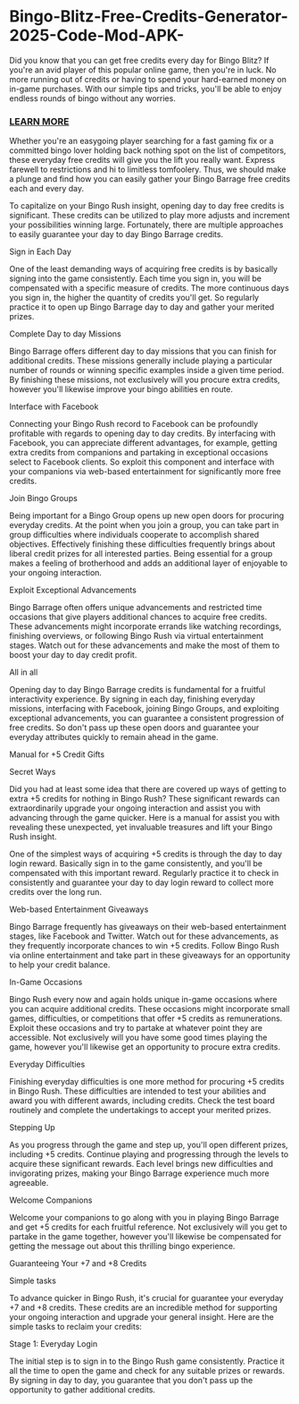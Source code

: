 # Bingo-Blitz-Free-Credits-Generator-2025-Code-Mod-APK-
Did you know that you can get free credits every day for Bingo Blitz? If you're an avid player of this popular online game, then you're in luck. No more running out of credits or having to spend your hard-earned money on in-game purchases. With our simple tips and tricks, you'll be able to enjoy endless rounds of bingo without any worries.

<h3><a href="https://sites.google.com/view/unlocking-excitement-with-bing/">LEARN MORE</a></h3>

Whether you're an easygoing player searching for a fast gaming fix or a committed bingo lover holding back nothing spot on the list of competitors, these everyday free credits will give you the lift you really want. Express farewell to restrictions and hi to limitless tomfoolery. Thus, we should make a plunge and find how you can easily gather your Bingo Barrage free credits each and every day.

To capitalize on your Bingo Rush insight, opening day to day free credits is significant. These credits can be utilized to play more adjusts and increment your possibilities winning large. Fortunately, there are multiple approaches to easily guarantee your day to day Bingo Barrage credits.

Sign in Each Day

One of the least demanding ways of acquiring free credits is by basically signing into the game consistently. Each time you sign in, you will be compensated with a specific measure of credits. The more continuous days you sign in, the higher the quantity of credits you'll get. So regularly practice it to open up Bingo Barrage day to day and gather your merited prizes.

Complete Day to day Missions

Bingo Barrage offers different day to day missions that you can finish for additional credits. These missions generally include playing a particular number of rounds or winning specific examples inside a given time period. By finishing these missions, not exclusively will you procure extra credits, however you'll likewise improve your bingo abilities en route.

Interface with Facebook

Connecting your Bingo Rush record to Facebook can be profoundly profitable with regards to opening day to day credits. By interfacing with Facebook, you can appreciate different advantages, for example, getting extra credits from companions and partaking in exceptional occasions select to Facebook clients. So exploit this component and interface with your companions via web-based entertainment for significantly more free credits.

Join Bingo Groups

Being important for a Bingo Group opens up new open doors for procuring everyday credits. At the point when you join a group, you can take part in group difficulties where individuals cooperate to accomplish shared objectives. Effectively finishing these difficulties frequently brings about liberal credit prizes for all interested parties. Being essential for a group makes a feeling of brotherhood and adds an additional layer of enjoyable to your ongoing interaction.

Exploit Exceptional Advancements

Bingo Barrage often offers unique advancements and restricted time occasions that give players additional chances to acquire free credits. These advancements might incorporate errands like watching recordings, finishing overviews, or following Bingo Rush via virtual entertainment stages. Watch out for these advancements and make the most of them to boost your day to day credit profit.

All in all

Opening day to day Bingo Barrage credits is fundamental for a fruitful interactivity experience. By signing in each day, finishing everyday missions, interfacing with Facebook, joining Bingo Groups, and exploiting exceptional advancements, you can guarantee a consistent progression of free credits. So don't pass up these open doors and guarantee your everyday attributes quickly to remain ahead in the game.

Manual for +5 Credit Gifts

Secret Ways

Did you had at least some idea that there are covered up ways of getting to extra +5 credits for nothing in Bingo Rush? These significant rewards can extraordinarily upgrade your ongoing interaction and assist you with advancing through the game quicker. Here is a manual for assist you with revealing these unexpected, yet invaluable treasures and lift your Bingo Rush insight.

One of the simplest ways of acquiring +5 credits is through the day to day login reward. Basically sign in to the game consistently, and you'll be compensated with this important reward. Regularly practice it to check in consistently and guarantee your day to day login reward to collect more credits over the long run.

Web-based Entertainment Giveaways

Bingo Barrage frequently has giveaways on their web-based entertainment stages, like Facebook and Twitter. Watch out for these advancements, as they frequently incorporate chances to win +5 credits. Follow Bingo Rush via online entertainment and take part in these giveaways for an opportunity to help your credit balance.

In-Game Occasions

Bingo Rush every now and again holds unique in-game occasions where you can acquire additional credits. These occasions might incorporate small games, difficulties, or competitions that offer +5 credits as remunerations. Exploit these occasions and try to partake at whatever point they are accessible. Not exclusively will you have some good times playing the game, however you'll likewise get an opportunity to procure extra credits.

Everyday Difficulties

Finishing everyday difficulties is one more method for procuring +5 credits in Bingo Rush. These difficulties are intended to test your abilities and award you with different awards, including credits. Check the test board routinely and complete the undertakings to accept your merited prizes.

Stepping Up

As you progress through the game and step up, you'll open different prizes, including +5 credits. Continue playing and progressing through the levels to acquire these significant rewards. Each level brings new difficulties and invigorating prizes, making your Bingo Barrage experience much more agreeable.

Welcome Companions

Welcome your companions to go along with you in playing Bingo Barrage and get +5 credits for each fruitful reference. Not exclusively will you get to partake in the game together, however you'll likewise be compensated for getting the message out about this thrilling bingo experience.

Guaranteeing Your +7 and +8 Credits

Simple tasks

To advance quicker in Bingo Rush, it's crucial for guarantee your everyday +7 and +8 credits. These credits are an incredible method for supporting your ongoing interaction and upgrade your general insight. Here are the simple tasks to reclaim your credits:

Stage 1: Everyday Login

The initial step is to sign in to the Bingo Rush game consistently. Practice it all the time to open the game and check for any suitable prizes or rewards. By signing in day to day, you guarantee that you don't pass up the opportunity to gather additional credits.
